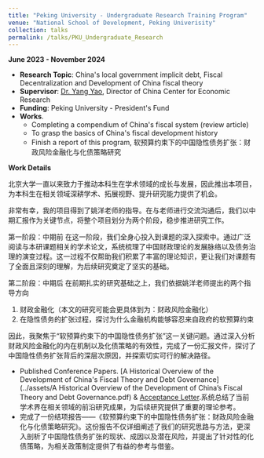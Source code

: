 ```yaml
---
title: "Peking University - Undergraduate Research Training Program"
venue: "National School of Development, Peking Univerisity"
collection: talks
permalink: /talks/PKU_Undergraduate_Research
---
```

**June 2023 - November 2024**

- **Research Topic**: China's local government implicit debt, Fiscal Decentralization and Development of China fiscal theory
- **Supervisor**: [Dr. Yang Yao](https://en.nsd.pku.edu.cn/faculty/fulltime/y/239558.htm), Director of China Center for Economic Research
- **Funding**: Peking University - President's Fund
- **Works**.
  - Completing a compendium of China's fiscal system (review article)
  - To grasp the basics of China's fiscal development history
  - Finish a report of this program,  软预算约束下的中国隐性债务扩张：财政风险金融化与化债策略研究

**Work Details**

北京大学一直以来致力于推动本科生在学术领域的成长与发展，因此推出本项目，为本科生在相关领域深耕学术、拓展视野、提升研究能力提供了机会。

非常有幸，我的项目得到了姚洋老师的指导。在与老师进行交流沟通后，我们以中期汇报作为关键节点，将整个项目划分为两个阶段，稳步推进研究工作。

第一阶段：中期前
在这一阶段，我们全身心投入到课题的深入探索中。通过广泛阅读与本研课题相关的学术论文，系统梳理了中国财政理论的发展脉络以及债务治理的演变过程。这一过程不仅帮助我们积累了丰富的理论知识，更让我们对课题有了全面且深刻的理解，为后续研究奠定了坚实的基础。

第二阶段：中期后
在前期扎实的研究基础之上，我们依据姚洋老师提出的两个指导方向
1. 财政金融化（本文的研究可能会更具体到为：财政风险金融化）
2. 在隐性债务的扩张过程，探讨为什么金融机构能够容忍来自政府的软预算约束

因此，我聚焦于“软预算约束下的中国隐性债务扩张”这一关键问题。通过深入分析财政风险金融化的内在机制以及化债策略的有效性，完成了一份汇报文件，探讨了中国隐性债务扩张背后的深层次原因，并探索切实可行的解决路径。

  - Published Conference Papers. [A Historical Overview of the Development of China's Fiscal Theory and Debt Governance](../assets/A Historical Overview of the Development of China’s Fiscal Theory and Debt Governance.pdf) & [Acceptance Letter](../assets/Accept_A_Historial.pdf).系统总结了当前学术界在相关领域的前沿研究成果，为后续研究提供了重要的理论参考。
  - 完成了一份结项报告——《软预算约束下的中国隐性债务扩张：财政风险金融化与化债策略研究》。这份报告不仅详细阐述了我们的研究思路与方法，更深入剖析了中国隐性债务扩张的现状、成因以及潜在风险，并提出了针对性的化债策略，为相关政策制定提供了有益的参考与借鉴。
